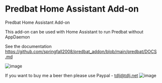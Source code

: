 #  Predbat Home Assistant Add-on
Predbat Home Assistant Add-on

This add-on can be used with Home Assistant to run Predbat without AppDaemon

See the documentation https://github.com/springfall2008/predbat_addon/blob/main/predbat/DOCS.md

![image](https://github.com/springfall2008/predbat_addon/assets/48591903/9151bcae-897c-49cf-b1b4-ee29501bd208)

If you want to buy me a beer then please use Paypal - [tdlj@tdlj.net](mailto:tdlj@tdlj.net)
![image](https://github.com/springfall2008/batpred/assets/48591903/b3a533ef-0862-4e0b-b272-30e254f58467)


